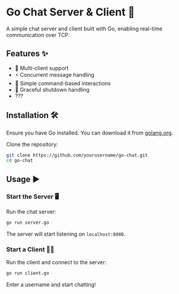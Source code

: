 # Go Chat Server & Client 💬

A simple chat server and client built with Go, enabling real-time communication over TCP.

## Features ✨

- 🚀 Multi-client support
- ⚡ Concurrent message handling
- 🎯 Simple command-based interactions
- 🛑 Graceful shutdown handling
- ???

## Installation 🛠

Ensure you have Go installed. You can download it from [golang.org](https://golang.org/dl/).

Clone the repository:

```sh
git clone https://github.com/yourusername/go-chat.git
cd go-chat
```

## Usage ▶️

### Start the Server 🖥

Run the chat server:

```sh
go run server.go
```

The server will start listening on `localhost:8080`.

### Start a Client 🧑‍💻

Run the client and connect to the server:

```sh
go run client.go
```

Enter a username and start chatting!

##

